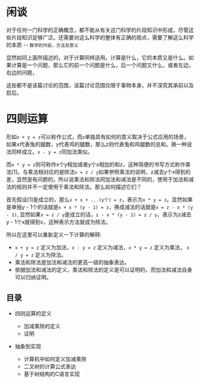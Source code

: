 # 闲谈
对于任何一门科学的正确概念，都不能从有关这门科学的片段知识中形成，尽管这些片段知识足够广泛。还需要对这么科学的整体有正确的观点，需要了解这么科学的本质 -- `数学的内容，方法及意义`

显然如同上面所描述的，对于计算同样适用。计算是什么，它的本质又是什么。如果计算是一个问题，那么它的前一个问题是什么，后一个问题又什么，或者左边，右边的问题，

这些都不是该篇讨论的范围，该篇讨论范围仅限于事物本身，并不深究其承前以及启后。

# 四则运算
形如`x + y = z`可以称作公式，而`x`单独具有如何的意义取决于公式应用的场景，如果x代表兔的腿数，y代表鸡的腿数，那么z则代表兔和鸡腿数的总和。换一种说法同样成立。`x - y = z`同加法类似。

而`x * y = z`则可称作x个y相加或者y个x相加的和z，这种简便的书写方式称作乘法[1]。与乘法相对应的是除法`x = z / y`如果参照乘法的说明，z减去y个x得到的差，显然是有问题的。所以说乘法和除法同加法和减法是不同的，使用于加法和减法的规则并不一定使用于乘法和除法。那么如何描述它们？

首先假设[1]是成立的，那么`x + x + ...(y个) = z`，表示为`x * y = z`。显然如果是单独y - 1个的话就是`x + x * (y - 1) = z`，换成减法的话就是`x = z - x * (y - 1)`, 显然如果`x = z / y`是成立的话，`z - x * (y - 1) = z / y`，表示为z减去y - 1个x就得到x，这种表示方法就成为除法。

所以在这里可以重新定义一下计算的解释:

- `x + y = z` 定义为加法，`x - y = z` 定义为减法，`x * y = z` 定义为乘法， `x / y = z` 定义为除法。
- 乘法和除法是加法和减法的更高一级的抽象表达。
- 依据加法和减法的定义，乘法和除法的定义是可以证明的，而加法和减法自身可以归纳证明。

## 目录

- 四则运算的定义
    - 加减乘除的定义
    - 证明

- 抽象到实现
    - 计算机中如何定义加减乘除
    - 二叉树的计算公式表达
    - 基于树结构的C语言实现

